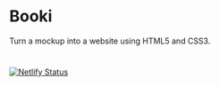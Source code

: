 # Booki
Turn a mockup into a website using HTML5 and CSS3.
#
[![Netlify Status](https://api.netlify.com/api/v1/badges/03fde27f-018c-4ef4-9f1f-dadc0d2ca718/deploy-status?branch=production)](https://booki-jeremyteurterie.netlify.app/)